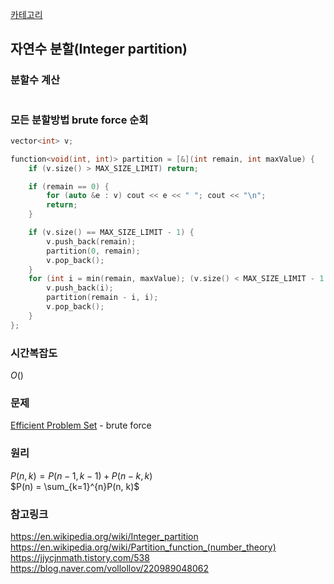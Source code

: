 [카테고리](/README.md)
## 자연수 분할(Integer partition)
### 분할수 계산
```cpp

```
### 모든 분할방법 brute force 순회
```cpp
vector<int> v;

function<void(int, int)> partition = [&](int remain, int maxValue) {
    if (v.size() > MAX_SIZE_LIMIT) return;

    if (remain == 0) {
        for (auto &e : v) cout << e << " "; cout << "\n";
        return;
    }

    if (v.size() == MAX_SIZE_LIMIT - 1) {
        v.push_back(remain);
        partition(0, remain);
        v.pop_back();
    }
    for (int i = min(remain, maxValue); (v.size() < MAX_SIZE_LIMIT - 1 && i > 0); i--) {
        v.push_back(i);
        partition(remain - i, i);
        v.pop_back();
    }
};
```
### 시간복잡도 
$O()$   

### 문제
[Efficient Problem Set](https://www.acmicpc.net/problem/29708) - brute force   

### 원리
$P(n, k) = P(n - 1, k - 1) + P(n - k, k)$   
$P(n) = \sum_{k=1}^{n}P(n, k)$   

### 참고링크
https://en.wikipedia.org/wiki/Integer_partition   
https://en.wikipedia.org/wiki/Partition_function_(number_theory)   
https://jjycjnmath.tistory.com/538   
https://blog.naver.com/vollollov/220989048062   